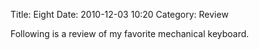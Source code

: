 Title: Eight
Date: 2010-12-03 10:20
Category: Review

Following is a review of my favorite mechanical keyboard.
